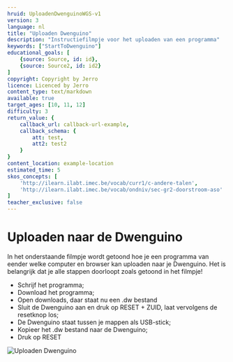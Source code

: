 ```yaml
---
hruid: UploadenDwenguinoWGS-v1
version: 3
language: nl
title: "Uploaden Dwenguino"
description: "Instructiefilmpje voor het uploaden van een programma"
keywords: ["StartToDwenguino"]
educational_goals: [
    {source: Source, id: id}, 
    {source: Source2, id: id2}
]
copyright: Copyright by Jerro
licence: Licenced by Jerro
content_type: text/markdown
available: true
target_ages: [10, 11, 12]
difficulty: 3
return_value: {
    callback_url: callback-url-example,
    callback_schema: {
        att: test,
        att2: test2
    }
}
content_location: example-location
estimated_time: 5
skos_concepts: [
    'http://ilearn.ilabt.imec.be/vocab/curr1/c-andere-talen', 
    'http://ilearn.ilabt.imec.be/vocab/ondniv/sec-gr2-doorstroom-aso'
]
teacher_exclusive: false
---
```

# Uploaden naar de Dwenguino

In het onderstaande filmpje wordt getoond hoe je een programma van eender welke computer en browser kan uploaden naar je Dwenguino.
Het is belangrijk dat je alle stappen doorloopt zoals getoond in het filmpje!

* Schrijf het programma;
* Download het programma;
* Open downloads, daar staat nu een .dw bestand
* Sluit de Dwenguino aan en druk op RESET + ZUID, laat vervolgens de resetknop los;
* De Dwenguino staat tussen je mappen als USB-stick;
* Kopieer het .dw bestand naar de Dwenguino;
* Druk op RESET

![](@youtube/https://www.youtube.com/embed/VpAXLlT_JP0 "Uploaden Dwenguino")